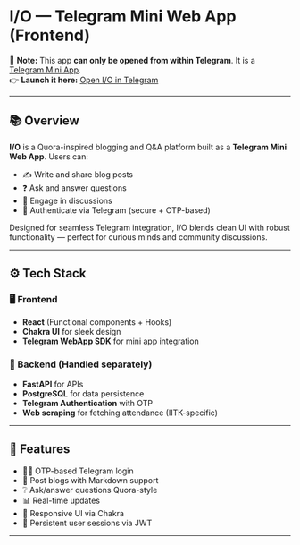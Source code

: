 # I/O — Telegram Mini Web App (Frontend)

🚨 **Note:** This app **can only be opened from within Telegram**. It is a [Telegram Mini App](https://core.telegram.org/bots/webapps).  
👉 **Launch it here:** [Open I/O in Telegram](<YOUR_MINI_APP_LINK_HERE>)

---

## 📚 Overview

**I/O** is a Quora-inspired blogging and Q&A platform built as a **Telegram Mini Web App**. Users can:

- ✍️ Write and share blog posts
- ❓ Ask and answer questions
- 💬 Engage in discussions
- 🔐 Authenticate via Telegram (secure + OTP-based)

Designed for seamless Telegram integration, I/O blends clean UI with robust functionality — perfect for curious minds and community discussions.

---

## ⚙️ Tech Stack

### 🖥️ Frontend
- **React** (Functional components + Hooks)
- **Chakra UI** for sleek design
- **Telegram WebApp SDK** for mini app integration

### 📡 Backend (Handled separately)
- **FastAPI** for APIs
- **PostgreSQL** for data persistence
- **Telegram Authentication** with OTP
- **Web scraping** for fetching attendance (IITK-specific)

---

## 🚀 Features

- 🧑‍💻 OTP-based Telegram login
- 📝 Post blogs with Markdown support
- ❔ Ask/answer questions Quora-style
- 📊 Real-time updates
- 🎨 Responsive UI via Chakra
- 👤 Persistent user sessions via JWT

---
